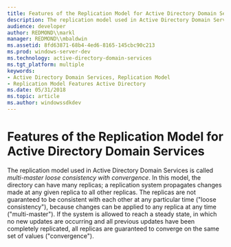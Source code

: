 ```yaml
---
title: Features of the Replication Model for Active Directory Domain Services
description: The replication model used in Active Directory Domain Services is called multi-master loose consistency with convergence.
audience: developer
author: REDMOND\\markl
manager: REDMOND\\mbaldwin
ms.assetid: 8fd63871-68b4-4ed6-8165-145cbc90c213
ms.prod: windows-server-dev
ms.technology: active-directory-domain-services
ms.tgt_platform: multiple
keywords:
- Active Directory Domain Services, Replication Model
- Replication Model Features Active Directory
ms.date: 05/31/2018
ms.topic: article
ms.author: windowssdkdev
---
```


# Features of the Replication Model for Active Directory Domain Services

The replication model used in Active Directory Domain Services is called *multi-master loose consistency with convergence*. In this model, the directory can have many replicas; a replication system propagates changes made at any given replica to all other replicas. The replicas are not guaranteed to be consistent with each other at any particular time ("loose consistency"), because changes can be applied to any replica at any time ("multi-master"). If the system is allowed to reach a steady state, in which no new updates are occurring and all previous updates have been completely replicated, all replicas are guaranteed to converge on the same set of values ("convergence").

 

 




